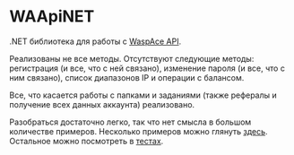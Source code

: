 WAApiNET
========

.NET библиотека для работы с [WaspAce API](http://docs.waspace.net/doku.php/ru/api).

Реализованы не все методы. Отсутствуют следующие методы: регистрация (и все, что с ней связано), изменение пароля (и все, что с ним связано), список диапазонов IP и операции с балансом.

Все, что касается работы с папками и заданиями (также рефералы и получение всех данных аккаунта) реализовано.

Разобраться достаточно легко, так что нет смысла в большом количестве примеров. Несколько примеров можно глянуть [здесь](https://github.com/dredei/WAApiNET/wiki/%D0%9D%D0%B5%D1%81%D0%BA%D0%BE%D0%BB%D1%8C%D0%BA%D0%BE-%D0%BF%D1%80%D0%B8%D0%BC%D0%B5%D1%80%D0%BE%D0%B2). Остальное можно посмотреть в [тестах](https://github.com/dredei/WAApiNET/tree/master/C%23/WAApiNETTests).
